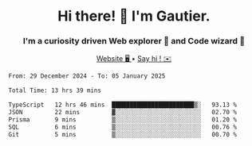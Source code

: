 <h1 align="center">Hi there! 👋 I'm Gautier.</h1>
<h3 align="center">I'm a curiosity driven Web explorer 🚀 and Code wizard 🧙</h3>

<p align="center">
  <a href="https://xisabla.github.io/">Website 🖥️ </a> •
  <a href="mailto:xisabla.dev@gmail.com">Say hi ! ✉️</a>
</p>

<!--START_SECTION:waka-->

```txt
From: 29 December 2024 - To: 05 January 2025

Total Time: 13 hrs 39 mins

TypeScript   12 hrs 46 mins  ███████████████████████▒░   93.13 %
JSON         22 mins         ▓░░░░░░░░░░░░░░░░░░░░░░░░   02.70 %
Prisma       9 mins          ▒░░░░░░░░░░░░░░░░░░░░░░░░   01.20 %
SQL          6 mins          ▒░░░░░░░░░░░░░░░░░░░░░░░░   00.76 %
Git          5 mins          ▒░░░░░░░░░░░░░░░░░░░░░░░░   00.70 %
```

<!--END_SECTION:waka-->
